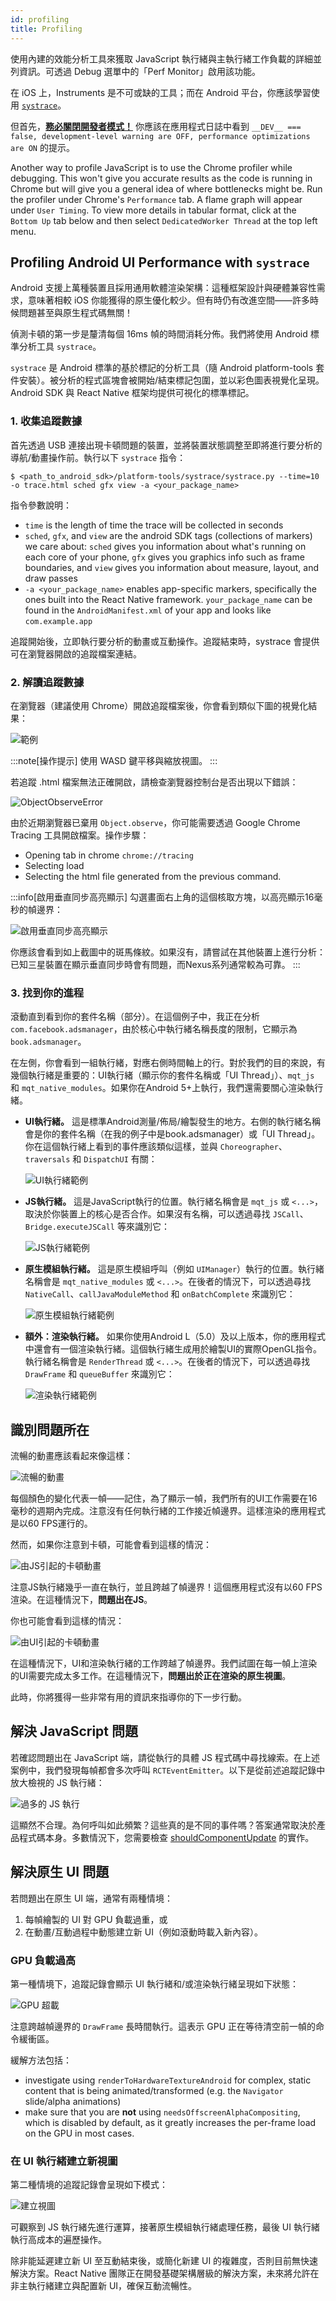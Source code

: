 ```yaml
---
id: profiling
title: Profiling
---
```


使用內建的效能分析工具來獲取 JavaScript 執行緒與主執行緒工作負載的詳細並列資訊。可透過 Debug 選單中的「Perf Monitor」啟用該功能。

在 iOS 上，Instruments 是不可或缺的工具；而在 Android 平台，你應該學習使用 [`systrace`](profiling.md#profiling-android-ui-performance-with-systrace)。

但首先，[**務必關閉開發者模式！**](performance.md#running-in-development-mode-devtrue) 你應該在應用程式日誌中看到 `__DEV__ === false, development-level warning are OFF, performance optimizations are ON` 的提示。

Another way to profile JavaScript is to use the Chrome profiler while debugging. This won't give you accurate results as the code is running in Chrome but will give you a general idea of where bottlenecks might be. Run the profiler under Chrome's `Performance` tab. A flame graph will appear under `User Timing`. To view more details in tabular format, click at the `Bottom Up` tab below and then select `DedicatedWorker Thread` at the top left menu.

## Profiling Android UI Performance with `systrace`

Android 支援上萬種裝置且採用通用軟體渲染架構：這種框架設計與硬體兼容性需求，意味著相較 iOS 你能獲得的原生優化較少。但有時仍有改進空間——許多時候問題甚至與原生程式碼無關！

偵測卡頓的第一步是釐清每個 16ms 幀的時間消耗分佈。我們將使用 Android 標準分析工具 `systrace`。

`systrace` 是 Android 標準的基於標記的分析工具（隨 Android platform-tools 套件安裝）。被分析的程式區塊會被開始/結束標記包圍，並以彩色圖表視覺化呈現。Android SDK 與 React Native 框架均提供可視化的標準標記。

### 1. 收集追蹤數據

首先透過 USB 連接出現卡頓問題的裝置，並將裝置狀態調整至即將進行要分析的導航/動畫操作前。執行以下 `systrace` 指令：

```shell
$ <path_to_android_sdk>/platform-tools/systrace/systrace.py --time=10 -o trace.html sched gfx view -a <your_package_name>
```

指令參數說明：

- `time` is the length of time the trace will be collected in seconds
- `sched`, `gfx`, and `view` are the android SDK tags (collections of markers) we care about: `sched` gives you information about what's running on each core of your phone, `gfx` gives you graphics info such as frame boundaries, and `view` gives you information about measure, layout, and draw passes
- `-a <your_package_name>` enables app-specific markers, specifically the ones built into the React Native framework. `your_package_name` can be found in the `AndroidManifest.xml` of your app and looks like `com.example.app`

追蹤開始後，立即執行要分析的動畫或互動操作。追蹤結束時，systrace 會提供可在瀏覽器開啟的追蹤檔案連結。

### 2. 解讀追蹤數據

在瀏覽器（建議使用 Chrome）開啟追蹤檔案後，你會看到類似下圖的視覺化結果：

![範例](/docs/assets/SystraceExample.png)

:::note[操作提示]
使用 WASD 鍵平移與縮放視圖。
:::

若追蹤 .html 檔案無法正確開啟，請檢查瀏覽器控制台是否出現以下錯誤：

![ObjectObserveError](/docs/assets/ObjectObserveError.png)

由於近期瀏覽器已棄用 `Object.observe`，你可能需要透過 Google Chrome Tracing 工具開啟檔案。操作步驟：

- Opening tab in chrome `chrome://tracing`
- Selecting load
- Selecting the html file generated from the previous command.

:::info[啟用垂直同步高亮顯示]
勾選畫面右上角的這個核取方塊，以高亮顯示16毫秒的幀邊界：

![啟用垂直同步高亮顯示](/docs/assets/SystraceHighlightVSync.png)

你應該會看到如上截圖中的斑馬條紋。如果沒有，請嘗試在其他裝置上進行分析：已知三星裝置在顯示垂直同步時會有問題，而Nexus系列通常較為可靠。
:::

### 3. 找到你的進程

滾動直到看到你的套件名稱（部分）。在這個例子中，我正在分析 `com.facebook.adsmanager`，由於核心中執行緒名稱長度的限制，它顯示為 `book.adsmanager`。

在左側，你會看到一組執行緒，對應右側時間軸上的行。對於我們的目的來說，有幾個執行緒是重要的：UI執行緒（顯示你的套件名稱或「UI Thread」）、`mqt_js` 和 `mqt_native_modules`。如果你在Android 5+上執行，我們還需要關心渲染執行緒。

- **UI執行緒。** 這是標準Android測量/佈局/繪製發生的地方。右側的執行緒名稱會是你的套件名稱（在我的例子中是book.adsmanager）或「UI Thread」。你在這個執行緒上看到的事件應該類似這樣，並與 `Choreographer`、`traversals` 和 `DispatchUI` 有關：

  ![UI執行緒範例](/docs/assets/SystraceUIThreadExample.png)

- **JS執行緒。** 這是JavaScript執行的位置。執行緒名稱會是 `mqt_js` 或 `<...>`，取決於你裝置上的核心是否合作。如果沒有名稱，可以透過尋找 `JSCall`、`Bridge.executeJSCall` 等來識別它：

  ![JS執行緒範例](/docs/assets/SystraceJSThreadExample.png)

- **原生模組執行緒。** 這是原生模組呼叫（例如 `UIManager`）執行的位置。執行緒名稱會是 `mqt_native_modules` 或 `<...>`。在後者的情況下，可以透過尋找 `NativeCall`、`callJavaModuleMethod` 和 `onBatchComplete` 來識別它：

  ![原生模組執行緒範例](/docs/assets/SystraceNativeModulesThreadExample.png)

- **額外：渲染執行緒。** 如果你使用Android L（5.0）及以上版本，你的應用程式中還會有一個渲染執行緒。這個執行緒生成用於繪製UI的實際OpenGL指令。執行緒名稱會是 `RenderThread` 或 `<...>`。在後者的情況下，可以透過尋找 `DrawFrame` 和 `queueBuffer` 來識別它：

  ![渲染執行緒範例](/docs/assets/SystraceRenderThreadExample.png)

## 識別問題所在

流暢的動畫應該看起來像這樣：

![流暢的動畫](/docs/assets/SystraceWellBehaved.png)

每個顏色的變化代表一幀——記住，為了顯示一幀，我們所有的UI工作需要在16毫秒的週期內完成。注意沒有任何執行緒的工作接近幀邊界。這樣渲染的應用程式是以60 FPS運行的。

然而，如果你注意到卡頓，可能會看到這樣的情況：

![由JS引起的卡頓動畫](/docs/assets/SystraceBadJS.png)

注意JS執行緒幾乎一直在執行，並且跨越了幀邊界！這個應用程式沒有以60 FPS渲染。在這種情況下，**問題出在JS**。

你也可能會看到這樣的情況：

![由UI引起的卡頓動畫](/docs/assets/SystraceBadUI.png)

在這種情況下，UI和渲染執行緒的工作跨越了幀邊界。我們試圖在每一幀上渲染的UI需要完成太多工作。在這種情況下，**問題出於正在渲染的原生視圖**。

此時，你將獲得一些非常有用的資訊來指導你的下一步行動。

## 解決 JavaScript 問題

若確認問題出在 JavaScript 端，請從執行的具體 JS 程式碼中尋找線索。在上述案例中，我們發現每幀都會多次呼叫 `RCTEventEmitter`。以下是從前述追蹤記錄中放大檢視的 JS 執行緒：

![過多的 JS 執行](/docs/assets/SystraceBadJS2.png)

這顯然不合理。為何呼叫如此頻繁？這些真的是不同的事件嗎？答案通常取決於產品程式碼本身。多數情況下，您需要檢查 [shouldComponentUpdate](https://reactjs.org/docs/react-component.html#shouldcomponentupdate) 的實作。

## 解決原生 UI 問題

若問題出在原生 UI 端，通常有兩種情境：

1. 每幀繪製的 UI 對 GPU 負載過重，或
2. 在動畫/互動過程中動態建立新 UI（例如滾動時載入新內容）。

### GPU 負載過高

第一種情境下，追蹤記錄會顯示 UI 執行緒和/或渲染執行緒呈現如下狀態：

![GPU 超載](/docs/assets/SystraceBadUI.png)

注意跨越幀邊界的 `DrawFrame` 長時間執行。這表示 GPU 正在等待清空前一幀的命令緩衝區。

緩解方法包括：

- investigate using `renderToHardwareTextureAndroid` for complex, static content that is being animated/transformed (e.g. the `Navigator` slide/alpha animations)
- make sure that you are **not** using `needsOffscreenAlphaCompositing`, which is disabled by default, as it greatly increases the per-frame load on the GPU in most cases.

### 在 UI 執行緒建立新視圖

第二種情境的追蹤記錄會呈現如下模式：

![建立視圖](/docs/assets/SystraceBadCreateUI.png)

可觀察到 JS 執行緒先進行運算，接著原生模組執行緒處理任務，最後 UI 執行緒執行高成本的遍歷操作。

除非能延遲建立新 UI 至互動結束後，或簡化新建 UI 的複雜度，否則目前無快速解決方案。React Native 團隊正在開發基礎架構層級的解決方案，未來將允許在非主執行緒建立與配置新 UI，確保互動流暢性。